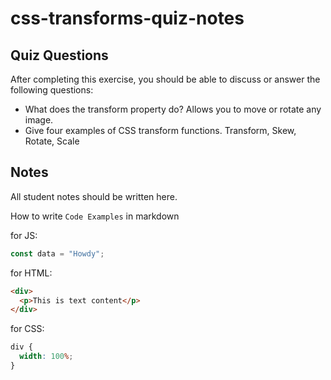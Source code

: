 # css-transforms-quiz-notes

## Quiz Questions

After completing this exercise, you should be able to discuss or answer the following questions:

- What does the transform property do?
Allows you to move or rotate any image.
- Give four examples of CSS transform functions.
Transform, Skew, Rotate, Scale

## Notes

All student notes should be written here.


How to write `Code Examples` in markdown

for JS:

```javascript
const data = "Howdy";
```

for HTML:

```html
<div>
  <p>This is text content</p>
</div>
```

for CSS:

```css
div {
  width: 100%;
}
```
